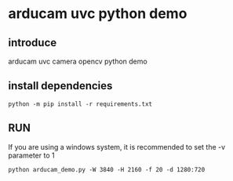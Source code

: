 # arducam uvc python demo
## introduce
arducam uvc camera opencv python demo
## install dependencies
```shell
python -m pip install -r requirements.txt
```
## RUN 
If you are using a windows system, it is recommended to set the -v parameter to 1
```shell
python arducam_demo.py -W 3840 -H 2160 -f 20 -d 1280:720
```
